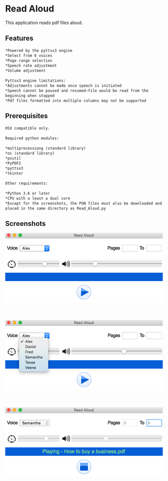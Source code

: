 # Read Aloud
This application reads pdf files aloud.

## Features
    *Powered by the pyttsx3 engine
    *Select from 6 voices
    *Page range selection
    *Speech rate adjustment
    *Volume adjustment
    
    Pyttsx3 engine limitations: 
    *Adjustments cannot be made once speech is initiated
    *Speech cannot be paused and resumed—file would be read from the beginning when stopped
    *Pdf files formatted into multiple columns may not be supported
    
   

## Prerequisites
    OSX compatible only.
    
    Required python modules:

    *multiprocessiong (standard library)
    *os (standard library)
    *psutil
    *PyPDF2
    *pyttsx3
    *tkinter
    
    Other requirements:
    
    *Python 3.6 or later
    *CPU with a least a dual core
    *Except for the screenshots, the PGN files must also be downloaded and placed in the same directory as Read_Aloud.py
     
## Screenshots
![Image](Screenshots_of_App/Screenshot_1.png)
<br/><br/><br/><br/>
![Image](Screenshots_of_App/Screenshot_2.png)
<br/><br/><br/><br/>
![Image](Screenshots_of_App/Screenshot_3.png)
